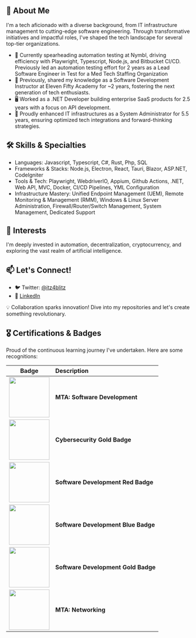 ## 📌 About Me
I'm a tech aficionado with a diverse background, from IT infrastructure management to cutting-edge software engineering. Through transformative initiatives and impactful roles, I've shaped the tech landscape for several top-tier organizations.

- 🏢 Currently spearheading automation testing at Nymbl, driving efficiency with Playwright, Typescript, Node.js, and Bitbucket CI/CD. Previously led an automation testing effort for 2 years as a Lead Software Engineer in Test for a Med Tech Staffing Organization
- 🍎 Previously, shared my knowledge as a Software Development Instructor at Eleven Fifty Academy for ~2 years, fostering the next generation of tech enthusiasts.
- 🖥 Worked as a .NET Developer building enterprise SaaS products for 2.5 years with a focus on API development.
- 🔧 Proudly enhanced IT infrastructures as a System Administrator for 5.5 years, ensuring optimized tech integrations and forward-thinking strategies.

## 🛠️ Skills & Specialties
- Languages: Javascript, Typescript, C#, Rust, Php, SQL
- Frameworks & Stacks: Node.js, Electron, React, Tauri, Blazor, ASP.NET, CodeIgniter
- Tools & Tech: Playwright, WebdriverIO, Appium, Github Actions, .NET, Web API, MVC, Docker, CI/CD Pipelines, YML Configuration
- Infrastructure Mastery: Unified Endpoint Management (UEM), Remote Monitoring & Management (RMM), Windows & Linux Server Administration, Firewall/Router/Switch Management, System Management, Dedicated Support

## 🌱 Interests
I'm deeply invested in automation, decentralization, cryptocurrency, and exploring the vast realm of artificial intelligence.

## 📫 Let's Connect!
- 🐦 Twitter: [@itz4blitz](https://twitter.com/itz4blitz)
- 🔗 [LinkedIn](https://www.linkedin.com/in/justinscroggins/)


💡 Collaboration sparks innovation! Dive into my repositories and let's create something revolutionary.


## 🎖️ Certifications & Badges

Proud of the continuous learning journey I've undertaken. Here are some recognitions:

| Badge | Description |
|:-----:|:------------|
| <img src="https://images.credly.com/size/110x110/images/c2537593-9f53-4901-9207-f51376ce7150/MTA-Software_Development_Fundamentals-600x600.png" width="110" height="110"> | **MTA: Software Development** |
| <img src="https://images.credly.com/size/110x110/images/2c05211c-3b35-40b7-a04c-51bccc762f4a/cybersecurity_badges_gold_600x600.png" width="110" height="110"> | **Cybersecurity Gold Badge** |
| <img src="https://images.credly.com/size/110x110/images/b512a5de-4ecf-410e-88cc-a72e31370b3c/SD_Red.png" width="110" height="110"> | **Software Development Red Badge** |
| <img src="https://images.credly.com/size/110x110/images/2b720e39-20f1-4e9d-a915-9a1557d510e7/SD_Blue.png" width="110" height="110"> | **Software Development Blue Badge** |
| <img src="https://images.credly.com/size/110x110/images/b3cfa3c6-f360-4636-943d-acb5b9a3a2be/SD_gold_badge.png" width="110" height="110"> | **Software Development Gold Badge** |
| <img src="https://images.credly.com/size/110x110/images/0c79e2b7-b5b7-4fcb-a3c0-1a5cc9b93f18/MTA-Networking-Fundamentals-2019.png" width="110" height="110"> | **MTA: Networking** |

